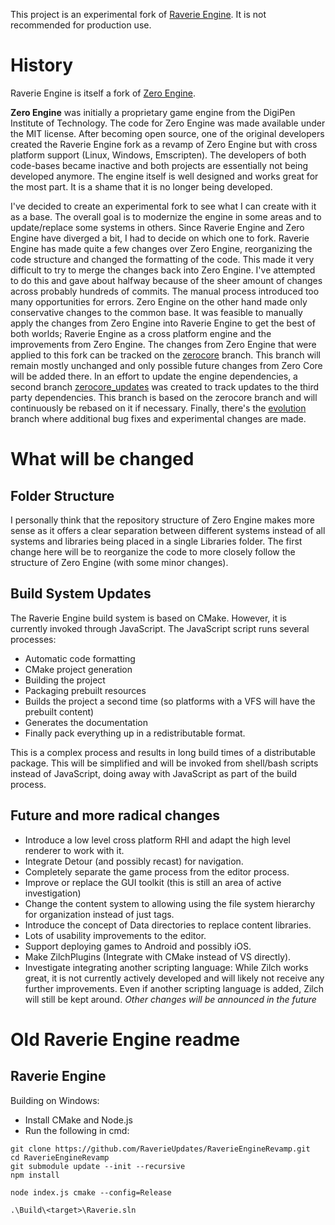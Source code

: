 This project is an experimental fork of [Raverie Engine](https://github.com/RaverieFoundation/RaverieEngineRevamp).
It is not recommended for production use.

# History
Raverie Engine is itself a fork of [Zero Engine](https://zero.digipen.edu). 

**Zero Engine** was initially a proprietary game engine from the DigiPen Institute of Technology.
The code for Zero Engine was made available under the MIT license.
After becoming open source, one of the original developers created the Raverie Engine fork as a revamp of Zero Engine but with cross platform support (Linux, Windows, Emscripten).
The developers of both code-bases became inactive and both projects are essentially not being developed anymore.
The engine itself is well designed and works great for the most part. It is a shame that it is no longer being developed.

I've decided to create an experimental fork to see what I can create with it as a base.
The overall goal is to modernize the engine in some areas and to update/replace some systems in others.
Since Raverie Engine and Zero Engine have diverged a bit, I had to decide on which one to fork.
Raverie Engine has made quite a few changes over Zero Engine, reorganizing the code structure and changed the formatting of the code.
This made it very difficult to try to merge the changes back into Zero Engine. I've attempted to do this and gave about halfway because of the sheer amount of changes across probably hundreds of commits. The manual process introduced too many opportunities for errors. 
Zero Engine on the other hand made only conservative changes to the common base.
It was feasible to manually apply the changes from Zero Engine into Raverie Engine to get the best of both worlds; Raverie Engine as a cross platform engine and the improvements from Zero Engine.
The changes from Zero Engine that were applied to this fork can be tracked on the [zerocore](https://github.com/RaverieUpdates/RaverieEngineRevamp/tree/zerocore) branch. This branch will remain mostly unchanged and only possible future changes from Zero Core will be added there. In an effort to update the engine dependencies, a second branch [zerocore_updates](https://github.com/RaverieUpdates/RaverieEngineRevamp/tree/zerocore_updates) was created to track updates to the third party dependencies. This branch is based on the zerocore branch and will continuously be rebased on it if necessary. Finally, there's the [evolution](https://github.com/RaverieUpdates/RaverieEngineRevamp) branch where additional bug fixes and experimental changes are made. 

# What will be changed

## Folder Structure
I personally think that the repository structure of Zero Engine makes more sense as it offers a clear separation between different systems instead of all systems and libraries being placed in a single Libraries folder. The first change here will be to reorganize the code to more closely follow the structure of Zero Engine (with some minor changes).

## Build System Updates
The Raverie Engine build system is based on CMake. However, it is currently invoked through JavaScript. 
The JavaScript script runs several processes:
- Automatic code formatting
- CMake project generation
- Building the project
- Packaging prebuilt resources
- Builds the project a second time (so platforms with a VFS will have the prebuilt content)
- Generates the documentation
- Finally pack everything up in a redistributable format.

This is a complex process and results in long build times of a distributable package.
This will be simplified and will be invoked from shell/bash scripts instead of JavaScript, doing away with JavaScript as part of the build process.

## Future and more radical changes
 - Introduce a low level cross platform RHI and adapt the high level renderer to work with it.
 - Integrate Detour (and possibly recast) for navigation.
 - Completely separate the game process from the editor process.
 - Improve or replace the GUI toolkit (this is still an area of active investigation)
 - Change the content system to allowing using the file system hierarchy for organization instead of just tags.
 - Introduce the concept of Data directories to replace content libraries.
 - Lots of usability improvements to the editor.
 - Support deploying games to Android and possibly iOS.
 - Make ZilchPlugins (Integrate with CMake instead of VS directly).
 - Investigate integrating another scripting language: While Zilch works great, it is not currently actively developed and will likely not receive any further improvements. Even if another scripting language is added, Zilch will still be kept around.
*Other changes will be announced in the future*

# Old Raverie Engine readme
 
## Raverie Engine

Building on Windows:
- Install CMake and Node.js
- Run the following in cmd:

```shell
git clone https://github.com/RaverieUpdates/RaverieEngineRevamp.git
cd RaverieEngineRevamp
git submodule update --init --recursive
npm install

node index.js cmake --config=Release

.\Build\<target>\Raverie.sln
```
